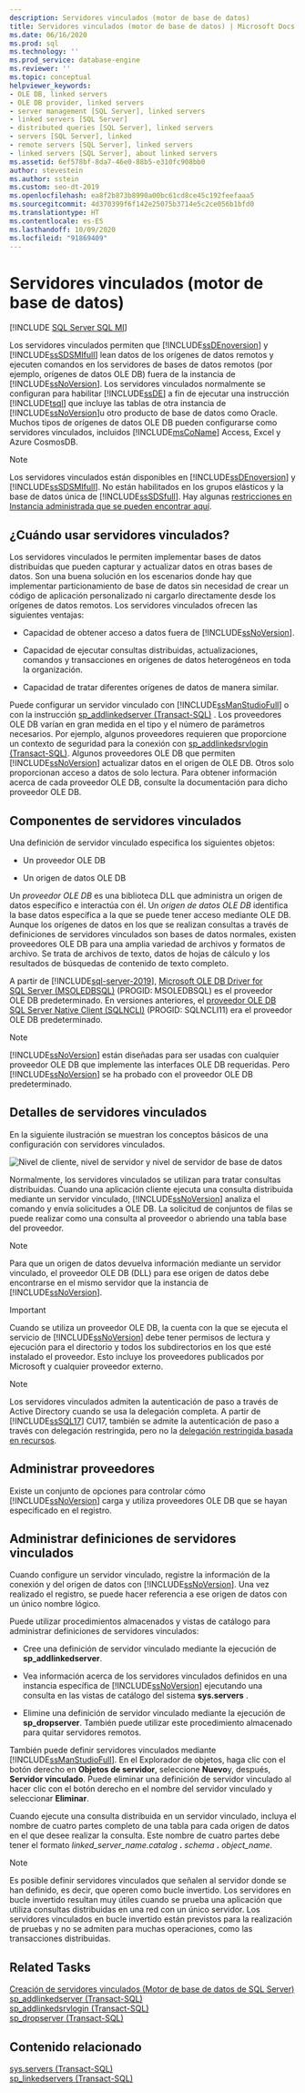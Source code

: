 ```yaml
---
description: Servidores vinculados (motor de base de datos)
title: Servidores vinculados (motor de base de datos) | Microsoft Docs
ms.date: 06/16/2020
ms.prod: sql
ms.technology: ''
ms.prod_service: database-engine
ms.reviewer: ''
ms.topic: conceptual
helpviewer_keywords:
- OLE DB, linked servers
- OLE DB provider, linked servers
- server management [SQL Server], linked servers
- linked servers [SQL Server]
- distributed queries [SQL Server], linked servers
- servers [SQL Server], linked
- remote servers [SQL Server], linked servers
- linked servers [SQL Server], about linked servers
ms.assetid: 6ef578bf-8da7-46e0-88b5-e310fc908bb0
author: stevestein
ms.author: sstein
ms.custom: seo-dt-2019
ms.openlocfilehash: ea8f2b873b8990a00bc61cd8ce45c192feefaaa5
ms.sourcegitcommit: 4d370399f6f142e25075b3714e5c2ce056b1bfd0
ms.translationtype: HT
ms.contentlocale: es-ES
ms.lasthandoff: 10/09/2020
ms.locfileid: "91869409"
---
```

# <a name="linked-servers-database-engine"></a>Servidores vinculados (motor de base de datos)

[!INCLUDE [SQL Server SQL MI](../../includes/applies-to-version/sql-asdbmi.md)]

  Los servidores vinculados permiten que [!INCLUDE[ssDEnoversion](../../includes/ssdenoversion-md.md)] y [!INCLUDE[ssSDSMIfull](../../includes/sssdsmifull-md.md)] lean datos de los orígenes de datos remotos y ejecuten comandos en los servidores de bases de datos remotos (por ejemplo, orígenes de datos OLE DB) fuera de la instancia de [!INCLUDE[ssNoVersion](../../includes/ssnoversion-md.md)]. Los servidores vinculados normalmente se configuran para habilitar [!INCLUDE[ssDE](../../includes/ssde-md.md)] a fin de ejecutar una instrucción [!INCLUDE[tsql](../../includes/tsql-md.md)] que incluye las tablas de otra instancia de [!INCLUDE[ssNoVersion](../../includes/ssnoversion-md.md)]u otro producto de base de datos como Oracle. Muchos tipos de orígenes de datos OLE DB pueden configurarse como servidores vinculados, incluidos [!INCLUDE[msCoName](../../includes/msconame-md.md)] Access, Excel y Azure CosmosDB.

> [!NOTE]
> Los servidores vinculados están disponibles en [!INCLUDE[ssDEnoversion](../../includes/ssdenoversion-md.md)] y [!INCLUDE[ssSDSMIfull](../../includes/sssdsmifull-md.md)]. No están habilitados en los grupos elásticos y la base de datos única de [!INCLUDE[ssSDSfull](../../includes/sssdsfull-md.md)]. Hay algunas [restricciones en Instancia administrada que se pueden encontrar aquí](/azure/sql-database/sql-database-managed-instance-transact-sql-information#linked-servers). 

## <a name="when-to-use-linked-servers"></a>¿Cuándo usar servidores vinculados?

  Los servidores vinculados le permiten implementar bases de datos distribuidas que pueden capturar y actualizar datos en otras bases de datos. Son una buena solución en los escenarios donde hay que implementar particionamiento de base de datos sin necesidad de crear un código de aplicación personalizado ni cargarlo directamente desde los orígenes de datos remotos. Los servidores vinculados ofrecen las siguientes ventajas:  
  
-   Capacidad de obtener acceso a datos fuera de [!INCLUDE[ssNoVersion](../../includes/ssnoversion-md.md)].  
  
-   Capacidad de ejecutar consultas distribuidas, actualizaciones, comandos y transacciones en orígenes de datos heterogéneos en toda la organización.  
  
-   Capacidad de tratar diferentes orígenes de datos de manera similar.  
  
Puede configurar un servidor vinculado con [!INCLUDE[ssManStudioFull](../../includes/ssmanstudiofull-md.md)] o con la instrucción [sp_addlinkedserver &#40;Transact-SQL&#41;](../../relational-databases/system-stored-procedures/sp-addlinkedserver-transact-sql.md) . Los proveedores OLE DB varían en gran medida en el tipo y el número de parámetros necesarios. Por ejemplo, algunos proveedores requieren que proporcione un contexto de seguridad para la conexión con [sp_addlinkedsrvlogin &#40;Transact-SQL&#41;](../../relational-databases/system-stored-procedures/sp-addlinkedsrvlogin-transact-sql.md). Algunos proveedores OLE DB que permiten [!INCLUDE[ssNoVersion](../../includes/ssnoversion-md.md)] actualizar datos en el origen de OLE DB. Otros solo proporcionan acceso a datos de solo lectura. Para obtener información acerca de cada proveedor OLE DB, consulte la documentación para dicho proveedor OLE DB.  
  
## <a name="linked-server-components"></a>Componentes de servidores vinculados  
 Una definición de servidor vinculado especifica los siguientes objetos:  
  
-   Un proveedor OLE DB  
  
-   Un origen de datos OLE DB  
  
Un *proveedor OLE DB* es una biblioteca DLL que administra un origen de datos específico e interactúa con él. Un *origen de datos OLE DB* identifica la base datos específica a la que se puede tener acceso mediante OLE DB. Aunque los orígenes de datos en los que se realizan consultas a través de definiciones de servidores vinculados son bases de datos normales, existen proveedores OLE DB para una amplia variedad de archivos y formatos de archivo. Se trata de archivos de texto, datos de hojas de cálculo y los resultados de búsquedas de contenido de texto completo.  
  
A partir de [!INCLUDE[sql-server-2019](../../includes/sssqlv15-md.md)], [Microsoft OLE DB Driver for SQL Server (MSOLEDBSQL)](../../connect/oledb/oledb-driver-for-sql-server.md) (PROGID: MSOLEDBSQL) es el proveedor OLE DB predeterminado. En versiones anteriores, el [proveedor OLE DB SQL Server Native Client (SQLNCLI)](../../relational-databases/native-client/sql-server-native-client.md) (PROGID: SQLNCLI11) era el proveedor OLE DB predeterminado.
  
> [!NOTE]  
> [!INCLUDE[ssNoVersion](../../includes/ssnoversion-md.md)] están diseñadas para ser usadas con cualquier proveedor OLE DB que implemente las interfaces OLE DB requeridas. Pero [!INCLUDE[ssNoVersion](../../includes/ssnoversion-md.md)] se ha probado con el proveedor OLE DB predeterminado.  
  
## <a name="linked-server-details"></a>Detalles de servidores vinculados  
 En la siguiente ilustración se muestran los conceptos básicos de una configuración con servidores vinculados.  
  
 ![Nivel de cliente, nivel de servidor y nivel de servidor de base de datos](../../relational-databases/linked-servers/media/lsvr.gif "Nivel de cliente, nivel de servidor y nivel de servidor de base de datos")  
  
Normalmente, los servidores vinculados se utilizan para tratar consultas distribuidas. Cuando una aplicación cliente ejecuta una consulta distribuida mediante un servidor vinculado, [!INCLUDE[ssNoVersion](../../includes/ssnoversion-md.md)] analiza el comando y envía solicitudes a OLE DB. La solicitud de conjuntos de filas se puede realizar como una consulta al proveedor o abriendo una tabla base del proveedor.  

> [!NOTE]
> Para que un origen de datos devuelva información mediante un servidor vinculado, el proveedor OLE DB (DLL) para ese origen de datos debe encontrarse en el mismo servidor que la instancia de [!INCLUDE[ssNoVersion](../../includes/ssnoversion-md.md)].  
 
> [!IMPORTANT]
> Cuando se utiliza un proveedor OLE DB, la cuenta con la que se ejecuta el servicio de [!INCLUDE[ssNoVersion](../../includes/ssnoversion-md.md)] debe tener permisos de lectura y ejecución para el directorio y todos los subdirectorios en los que esté instalado el proveedor. Esto incluye los proveedores publicados por Microsoft y cualquier proveedor externo.

> [!NOTE]
> Los servidores vinculados admiten la autenticación de paso a través de Active Directory cuando se usa la delegación completa. A partir de [!INCLUDE[ssSQL17](../../includes/sssql17-md.md)] CU17, también se admite la autenticación de paso a través con delegación restringida, pero no la [delegación restringida basada en recursos](/windows-server/security/kerberos/kerberos-constrained-delegation-overview).

## <a name="managing-providers"></a>Administrar proveedores  
Existe un conjunto de opciones para controlar cómo [!INCLUDE[ssNoVersion](../../includes/ssnoversion-md.md)] carga y utiliza proveedores OLE DB que se hayan especificado en el registro.  
  
## <a name="managing-linked-server-definitions"></a>Administrar definiciones de servidores vinculados  
Cuando configure un servidor vinculado, registre la información de la conexión y del origen de datos con [!INCLUDE[ssNoVersion](../../includes/ssnoversion-md.md)]. Una vez realizado el registro, se puede hacer referencia a ese origen de datos con un único nombre lógico.  
  
Puede utilizar procedimientos almacenados y vistas de catálogo para administrar definiciones de servidores vinculados:  
  
-   Cree una definición de servidor vinculado mediante la ejecución de **sp_addlinkedserver**.  
  
-   Vea información acerca de los servidores vinculados definidos en una instancia específica de [!INCLUDE[ssNoVersion](../../includes/ssnoversion-md.md)] ejecutando una consulta en las vistas de catálogo del sistema **sys.servers** .  
  
-   Elimine una definición de servidor vinculado mediante la ejecución de **sp_dropserver**. También puede utilizar este procedimiento almacenado para quitar servidores remotos.  
  
También puede definir servidores vinculados mediante [!INCLUDE[ssManStudioFull](../../includes/ssmanstudiofull-md.md)]. En el Explorador de objetos, haga clic con el botón derecho en **Objetos de servidor**, seleccione **Nuevo**y, después, **Servidor vinculado**. Puede eliminar una definición de servidor vinculado al hacer clic con el botón derecho en el nombre del servidor vinculado y seleccionar **Eliminar**.  
  
 Cuando ejecute una consulta distribuida en un servidor vinculado, incluya el nombre de cuatro partes completo de una tabla para cada origen de datos en el que desee realizar la consulta. Este nombre de cuatro partes debe tener el formato _linked\_server\_name.catalog_ **.** _schema_ **.** _object\_name_.  
  
> [!NOTE]  
> Es posible definir servidores vinculados que señalen al servidor donde se han definido, es decir, que operen como bucle invertido. Los servidores en bucle invertido resultan muy útiles cuando se prueba una aplicación que utiliza consultas distribuidas en una red con un único servidor. Los servidores vinculados en bucle invertido están previstos para la realización de pruebas y no se admiten para muchas operaciones, como las transacciones distribuidas.  
  
## <a name="related-tasks"></a>Related Tasks  
 [Creación de servidores vinculados &#40;Motor de base de datos de SQL Server&#41;](../../relational-databases/linked-servers/create-linked-servers-sql-server-database-engine.md)    
 [sp_addlinkedserver &#40;Transact-SQL&#41;](../../relational-databases/system-stored-procedures/sp-addlinkedserver-transact-sql.md)    
 [sp_addlinkedsrvlogin &#40;Transact-SQL&#41;](../../relational-databases/system-stored-procedures/sp-addlinkedsrvlogin-transact-sql.md)    
 [sp_dropserver &#40;Transact-SQL&#41;](../../relational-databases/system-stored-procedures/sp-dropserver-transact-sql.md)    
  
## <a name="related-content"></a>Contenido relacionado  
 [sys.servers &#40;Transact-SQL&#41;](../../relational-databases/system-catalog-views/sys-servers-transact-sql.md)    
 [sp_linkedservers &#40;Transact-SQL&#41;](../../relational-databases/system-stored-procedures/sp-linkedservers-transact-sql.md)